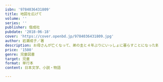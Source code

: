 ```yaml
---
isbn: '9784036431809'
title: 地図を広げて
volume: ''
series: ''
publisher: 偕成社
pubdate: '2018-06-18'
cover: 'https://cover.openbd.jp/9784036431809.jpg'
author: 岩瀬成子／著
description: お母さんが亡くなって、弟の圭と４年ぶりにいっしょに暮らすことになった鈴。たがいを思いながら、手探りでつくる新しい家族の日々。
price: '1500'
genre: 児童図書
target: 児童
format: 単行本
content: 日本文学、小説・物語

---
```

